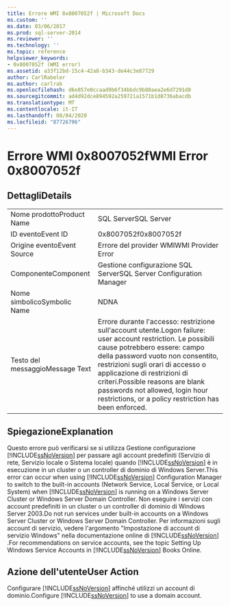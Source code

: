 ```yaml
---
title: Errore WMI 0x8007052f | Microsoft Docs
ms.custom: ''
ms.date: 03/06/2017
ms.prod: sql-server-2014
ms.reviewer: ''
ms.technology: ''
ms.topic: reference
helpviewer_keywords:
- 0x8007052f (WMI error)
ms.assetid: a33f12bd-15c4-42a8-b343-de44c3e87729
author: CarlRabeler
ms.author: carlrab
ms.openlocfilehash: d6e857e0ccaad9b6f34bbdc9b88aea2e6d7291d8
ms.sourcegitcommit: ad4d92dce894592a259721a1571b1d8736abacdb
ms.translationtype: MT
ms.contentlocale: it-IT
ms.lasthandoff: 08/04/2020
ms.locfileid: "87726796"
---
```

# <a name="wmi-error-0x8007052f"></a><span data-ttu-id="5508b-102">Errore WMI 0x8007052f</span><span class="sxs-lookup"><span data-stu-id="5508b-102">WMI Error 0x8007052f</span></span>
    
## <a name="details"></a><span data-ttu-id="5508b-103">Dettagli</span><span class="sxs-lookup"><span data-stu-id="5508b-103">Details</span></span>  
  
|||  
|-|-|  
|<span data-ttu-id="5508b-104">Nome prodotto</span><span class="sxs-lookup"><span data-stu-id="5508b-104">Product Name</span></span>|<span data-ttu-id="5508b-105">SQL Server</span><span class="sxs-lookup"><span data-stu-id="5508b-105">SQL Server</span></span>|  
|<span data-ttu-id="5508b-106">ID evento</span><span class="sxs-lookup"><span data-stu-id="5508b-106">Event ID</span></span>|<span data-ttu-id="5508b-107">0x8007052f</span><span class="sxs-lookup"><span data-stu-id="5508b-107">0x8007052f</span></span>|  
|<span data-ttu-id="5508b-108">Origine evento</span><span class="sxs-lookup"><span data-stu-id="5508b-108">Event Source</span></span>|<span data-ttu-id="5508b-109">Errore del provider WMI</span><span class="sxs-lookup"><span data-stu-id="5508b-109">WMI Provider Error</span></span>|  
|<span data-ttu-id="5508b-110">Componente</span><span class="sxs-lookup"><span data-stu-id="5508b-110">Component</span></span>|<span data-ttu-id="5508b-111">Gestione configurazione SQL Server</span><span class="sxs-lookup"><span data-stu-id="5508b-111">SQL Server Configuration Manager</span></span>|  
|<span data-ttu-id="5508b-112">Nome simbolico</span><span class="sxs-lookup"><span data-stu-id="5508b-112">Symbolic Name</span></span>|<span data-ttu-id="5508b-113">ND</span><span class="sxs-lookup"><span data-stu-id="5508b-113">NA</span></span>|  
|<span data-ttu-id="5508b-114">Testo del messaggio</span><span class="sxs-lookup"><span data-stu-id="5508b-114">Message Text</span></span>|<span data-ttu-id="5508b-115">Errore durante l'accesso: restrizione sull'account utente.</span><span class="sxs-lookup"><span data-stu-id="5508b-115">Logon failure: user account restriction.</span></span> <span data-ttu-id="5508b-116">Le possibili cause potrebbero essere: campo della password vuoto non consentito, restrizioni sugli orari di accesso o applicazione di restrizioni di criteri.</span><span class="sxs-lookup"><span data-stu-id="5508b-116">Possible reasons are blank passwords not allowed, login hour restrictions, or a policy restriction has been enforced.</span></span>|  
  
## <a name="explanation"></a><span data-ttu-id="5508b-117">Spiegazione</span><span class="sxs-lookup"><span data-stu-id="5508b-117">Explanation</span></span>  
 <span data-ttu-id="5508b-118">Questo errore può verificarsi se si utilizza Gestione configurazione [!INCLUDE[ssNoVersion](../includes/ssnoversion-md.md)] per passare agli account predefiniti (Servizio di rete, Servizio locale o Sistema locale) quando [!INCLUDE[ssNoVersion](../includes/ssnoversion-md.md)] è in esecuzione in un cluster o un controller di dominio di Windows Server.</span><span class="sxs-lookup"><span data-stu-id="5508b-118">This error can occur when using [!INCLUDE[ssNoVersion](../includes/ssnoversion-md.md)] Configuration Manager to switch to the built-in accounts (Network Service, Local Service, or Local System) when [!INCLUDE[ssNoVersion](../includes/ssnoversion-md.md)] is running on a Windows Server Cluster or Windows Server Domain Controller.</span></span> <span data-ttu-id="5508b-119">Non eseguire i servizi con account predefiniti in un cluster o un controller di dominio di Windows Server 2003.</span><span class="sxs-lookup"><span data-stu-id="5508b-119">Do not run services under built-in accounts on a Windows Server Cluster or Windows Server Domain Controller.</span></span> <span data-ttu-id="5508b-120">Per informazioni sugli account di servizio, vedere l'argomento "Impostazione di account di servizio Windows" nella documentazione online di [!INCLUDE[ssNoVersion](../includes/ssnoversion-md.md)] .</span><span class="sxs-lookup"><span data-stu-id="5508b-120">For recommendations on service accounts, see the topic Setting Up Windows Service Accounts in [!INCLUDE[ssNoVersion](../includes/ssnoversion-md.md)] Books Online.</span></span>  
  
## <a name="user-action"></a><span data-ttu-id="5508b-121">Azione dell'utente</span><span class="sxs-lookup"><span data-stu-id="5508b-121">User Action</span></span>  
 <span data-ttu-id="5508b-122">Configurare [!INCLUDE[ssNoVersion](../includes/ssnoversion-md.md)] affinché utilizzi un account di dominio.</span><span class="sxs-lookup"><span data-stu-id="5508b-122">Configure [!INCLUDE[ssNoVersion](../includes/ssnoversion-md.md)] to use a domain account.</span></span>  
  
  
